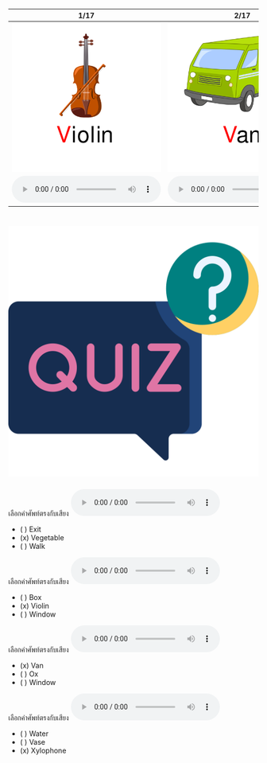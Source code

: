 <div class="carrousel">


|1/17|2/17|3/17|4/17|5/17|6/17|7/17|8/17|9/17|10/17|11/17|12/17|13/17|14/17|15/17|16/17|17/17|
| :----: | :----: | :----: | :----: | :----: | :----: | :----: | :----: | :----: | :----: | :----: | :----: | :----: | :----: | :----: | :----: | :----: |
|![](/media/img/V-W-X__Violin.svg)|![](/media/img/V-W-X__Van.svg)|![](/media/img/V-W-X__Vase.svg)|![](/media/img/V-W-X__Vegetable.svg)|![](/media/img/V-W-X__Vulture.svg)|![](/media/img/V-W-X__Vest.svg)|![](/media/img/V-W-X__Whale.svg)|![](/media/img/V-W-X__Walk.svg)|![](/media/img/V-W-X__Water.svg)|![](/media/img/V-W-X__Watermelon.svg)|![](/media/img/V-W-X__Window.svg)|![](/media/img/V-W-X__Wolf.svg)|![](/media/img/V-W-X__Ox.svg)|![](/media/img/V-W-X__Xylophone.svg)|![](/media/img/V-W-X__Six.svg)|![](/media/img/V-W-X__Box.svg)|![](/media/img/V-W-X__Exit.svg)|
|![](/media/audio/Violin.mp3)|![](/media/audio/Van.mp3)|![](/media/audio/Vase.mp3)|![](/media/audio/Vegetable.mp3)|![](/media/audio/Vulture.mp3)|![](/media/audio/Vest.mp3)|![](/media/audio/Whale.mp3)|![](/media/audio/Walk.mp3)|![](/media/audio/Water.mp3)|![](/media/audio/Watermelon.mp3)|![](/media/audio/Window.mp3)|![](/media/audio/Wolf.mp3)|![](/media/audio/Ox.mp3)|![](/media/audio/Xylophone.mp3)|![](/media/audio/Six.mp3)|![](/media/audio/Box.mp3)|![](/media/audio/Exit.mp3)|

</div>



# ![icon](/media/icons/quiz.svg) 


เลือกคำศัพท์ตรงกับเสียง ![](/media/audio/Vegetable.mp3) 
 - ( ) Exit
 - (x) Vegetable
 - ( ) Walk


เลือกคำศัพท์ตรงกับเสียง ![](/media/audio/Violin.mp3) 
 - ( ) Box
 - (x) Violin
 - ( ) Window


เลือกคำศัพท์ตรงกับเสียง ![](/media/audio/Van.mp3) 
 - (x) Van
 - ( ) Ox
 - ( ) Window


เลือกคำศัพท์ตรงกับเสียง ![](/media/audio/Xylophone.mp3) 
 - ( ) Water
 - ( ) Vase
 - (x) Xylophone

